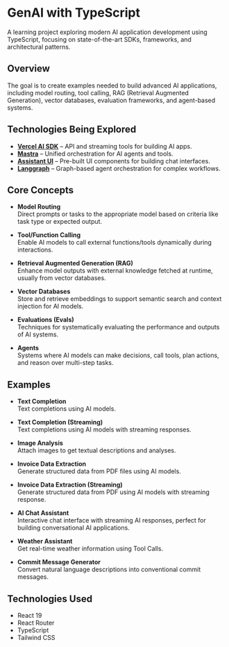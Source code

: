 # GenAI with TypeScript

A learning project exploring modern AI application development using TypeScript, focusing on state-of-the-art SDKs, frameworks, and architectural patterns.

## Overview

The goal is to create examples needed to build advanced AI applications, including model routing, tool calling, RAG (Retrieval Augmented Generation), vector databases, evaluation frameworks, and agent-based systems.

## Technologies Being Explored

- **[Vercel AI SDK](https://sdk.vercel.ai/docs/introduction)** – API and streaming tools for building AI apps.
- **[Mastra](https://mastra.ai/)** – Unified orchestration for AI agents and tools.
- **[Assistant UI](https://www.assistant-ui.com/)** – Pre-built UI components for building chat interfaces.
- **[Langgraph](https://github.com/langchain-ai/langgraphjs)** – Graph-based agent orchestration for complex workflows.

## Core Concepts

- **Model Routing**  
  Direct prompts or tasks to the appropriate model based on criteria like task type or expected output.

- **Tool/Function Calling**  
  Enable AI models to call external functions/tools dynamically during interactions.

- **Retrieval Augmented Generation (RAG)**  
  Enhance model outputs with external knowledge fetched at runtime, usually from vector databases.

- **Vector Databases**  
  Store and retrieve embeddings to support semantic search and context injection for AI models.

- **Evaluations (Evals)**  
  Techniques for systematically evaluating the performance and outputs of AI systems.

- **Agents**  
  Systems where AI models can make decisions, call tools, plan actions, and reason over multi-step tasks.

## Examples

- **Text Completion**  
  Text completions using AI models.

- **Text Completion (Streaming)**  
  Text completions using AI models with streaming responses.

- **Image Analysis**  
  Attach images to get textual descriptions and analyses.

- **Invoice Data Extraction**  
  Generate structured data from PDF files using AI models.

- **Invoice Data Extraction (Streaming)**  
  Generate structured data from PDF using AI models with streaming response.

- **AI Chat Assistant**  
  Interactive chat interface with streaming AI responses, perfect for building conversational AI applications.

- **Weather Assistant**  
  Get real-time weather information using Tool Calls.

- **Commit Message Generator**  
  Convert natural language descriptions into conventional commit messages.

## Technologies Used

- React 19
- React Router
- TypeScript
- Tailwind CSS
